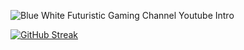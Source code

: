 
![Blue   White Futuristic Gaming Channel Youtube Intro ](https://github.com/alviasad0/alviasad0/assets/79654387/945aa6c8-fc82-4c9c-ab71-63a74a1fcf0c)

[![GitHub Streak](https://github-readme-streak-stats.herokuapp.com?user=alviasad0&theme=blue-green&card_width=1000)](https://git.io/streak-stats)
<!--
**alviasad0/alviasad0** is a ✨ _special_ ✨ repository because its `README.md` (this file) appears on your GitHub profile.
![Screenshot (72)](https://github.com/alviasad0/alviasad0/assets/79654387/00246ba7-7ab7-4066-b619-2c14f1d5f711)

Here are some ideas to get you started:

- 🔭 I’m currently working on ...
- 🌱 I’m currently learning ...
- 👯 I’m looking to collaborate on ...
- 🤔 I’m looking for help with ...
- 💬 Ask me about ...
- 📫 How to reach me: ...
- 😄 Pronouns: ...
- ⚡ Fun fact: ...
-->
